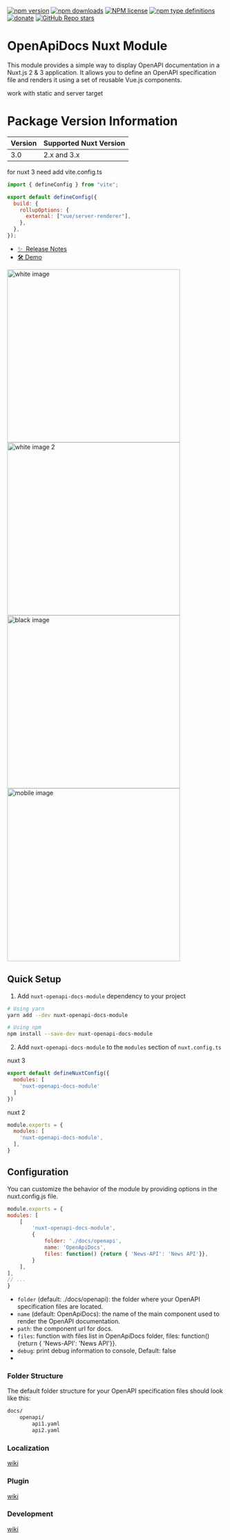 [![npm version](https://badge.fury.io/js/nuxt-openapi-docs-module.svg)](https://badge.fury.io/js/nuxt-openapi-docs-module)
[![npm downloads](https://img.shields.io/npm/dw/nuxt-openapi-docs-module)](https://badge.fury.io/js/nuxt-openapi-docs-module)
[![NPM license](https://img.shields.io/npm/l/nuxt-openapi-docs-module)](https://github.com/on-org/nuxt-openapi-docs-module/blob/master/LICENSE)
[![npm type definitions](https://img.shields.io/npm/types/nuxt-openapi-docs-module)](https://github.com/on-org/nuxt-openapi-docs-module)
[![donate](https://www.paypalobjects.com/en_US/i/btn/btn_donate_SM.gif)](https://www.paypal.me/s00d)
[![GitHub Repo stars](https://img.shields.io/github/stars/on-org/nuxt-openapi-docs-module?style=social)](https://github.com/on-org/nuxt-openapi-docs-module)

# OpenApiDocs Nuxt Module
This module provides a simple way to display OpenAPI documentation in a Nuxt.js 2 & 3 application. It allows you to define an OpenAPI specification file and renders it using a set of reusable Vue.js components.

work with static and server target

# Package Version Information

| Version | 	Supported Nuxt Version |
|---------|-------------------------|
| 3.0     | 	2.x and 3.x            |


for nuxt 3 need add vite.config.ts

```js
import { defineConfig } from "vite";

export default defineConfig({
  build: {
    rollupOptions: {
      external: ["vue/server-renderer"],
    },
  },
});

```


- [✨ &nbsp;Release Notes](https://github.com/on-org/nuxt-openapi-docs-module/blob/main/changelog.md)
- [🛠 Demo](https://on-org.github.io/nuxt-openapi-docs-module/)


<img src="https://raw.githubusercontent.com/on-org/nuxt-openapi-docs-module/main/img/white.png"  width="400" alt="white image">
<img src="https://raw.githubusercontent.com/on-org/nuxt-openapi-docs-module/main/img/white2.png"  width="400" alt="white image 2">
<img src="https://raw.githubusercontent.com/on-org/nuxt-openapi-docs-module/main/img/black.png"  width="400" alt="black image">
<img src="https://raw.githubusercontent.com/on-org/nuxt-openapi-docs-module/main/img/mobile.png"  width="400" alt="mobile image">

## Quick Setup

1. Add `nuxt-openapi-docs-module` dependency to your project

```bash
# Using yarn
yarn add --dev nuxt-openapi-docs-module

# Using npm
npm install --save-dev nuxt-openapi-docs-module
```

2. Add `nuxt-openapi-docs-module` to the `modules` section of `nuxt.config.ts`

nuxt 3
```js
export default defineNuxtConfig({
  modules: [
    'nuxt-openapi-docs-module'
  ]
})
```

nuxt 2
```js
module.exports = {
  modules: [
    'nuxt-openapi-docs-module',
  ],
}
```

## Configuration
You can customize the behavior of the module by providing options in the nuxt.config.js file.

```javascript
module.exports = {
modules: [
    [
        'nuxt-openapi-docs-module',
        {
            folder: './docs/openapi',
            name: 'OpenApiDocs',
            files: function() {return { 'News-API': 'News API'}},
        }
    ],
],
// ...
}
```
- `folder` (default: ./docs/openapi): the folder where your OpenAPI specification files are located.
- `name` (default: OpenApiDocs): the name of the main component used to render the OpenAPI documentation.
- `path`: the component url for docs.
- `files`: function with files list in OpenApiDocs folder, files: function() {return { 'News-API': 'News API'}}.
- `debug`: print debug information to console, Default: false
-
### Folder Structure
The default folder structure for your OpenAPI specification files should look like this:

```markdown
docs/
    openapi/
        api1.yaml
        api2.yaml
```


### Localization

[wiki](https://github.com/on-org/nuxt-openapi-docs-module/wiki/Localization)


### Plugin

[wiki](https://github.com/on-org/nuxt-openapi-docs-module/wiki/Plugin)


### Development

[wiki](https://github.com/on-org/nuxt-openapi-docs-module/wiki/Development)

